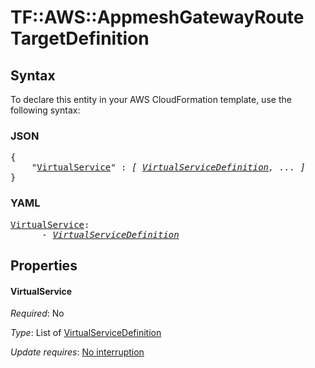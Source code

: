 # TF::AWS::AppmeshGatewayRoute TargetDefinition

## Syntax

To declare this entity in your AWS CloudFormation template, use the following syntax:

### JSON

<pre>
{
    "<a href="#virtualservice" title="VirtualService">VirtualService</a>" : <i>[ <a href="virtualservicedefinition.md">VirtualServiceDefinition</a>, ... ]</i>
}
</pre>

### YAML

<pre>
<a href="#virtualservice" title="VirtualService">VirtualService</a>: <i>
      - <a href="virtualservicedefinition.md">VirtualServiceDefinition</a></i>
</pre>

## Properties

#### VirtualService

_Required_: No

_Type_: List of <a href="virtualservicedefinition.md">VirtualServiceDefinition</a>

_Update requires_: [No interruption](https://docs.aws.amazon.com/AWSCloudFormation/latest/UserGuide/using-cfn-updating-stacks-update-behaviors.html#update-no-interrupt)

